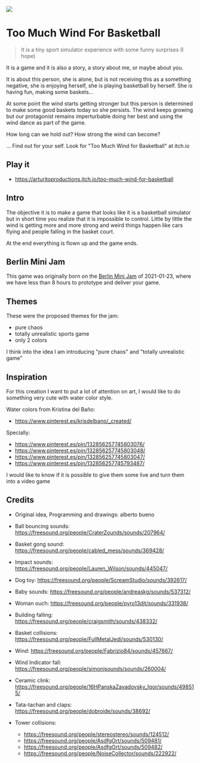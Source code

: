 ![](https://media.giphy.com/media/WPbIFKgTjXXSaKOJUp/giphy-downsized.gif)

# Too Much Wind For Basketball

> It is a tiny sport simulator experience with some funny surprises (I hope)

It is a game and it is also a story, a story about me, or maybe about you.

It is about this person, she is alone, but is not receiving this as a something negative, she is enjoying herself, she is playing basketball by herself. She is having fun, making some baskets...

At some point the wind starts getting stronger but this person is determined to make some good baskets today so she persists. The wind keeps growing but our protagonist remains imperturbable doing her best and using the wind dance as part of the game.

How long can we hold out?
How strong the wind can become?

... Find out for your self. Look for "Too Much Wind for Basketball" at itch.io

## Play it

- https://arturitoproductions.itch.io/too-much-wind-for-basketball

## Intro 

The objective it is to make a game that looks like it is a basketball simulator but in short time you realize that it is impossible to control. Little by little the wind is getting more and more strong and weird things happen like cars flying and people falling in the basket court.

At the end everything is flown up and the game ends.

## Berlin Mini Jam

This game was originally born on the [Berlin Mini Jam](http://berlinminijam.de/) of 2021-01-23, where we have less than 8 hours to prototype and deliver your game.

## Themes

These were the proposed themes for the jam:

- pure chaos
- totally unrealistic sports game
- only 2 colors

I think into the idea I am introducing "pure chaos" and "totally unrealistic game"

## Inspiration

For this creation I want to put a lot of attention on art, I would like to do something very cute with water color style.

Water colors from Kristina del Baño:

- https://www.pinterest.es/krisdelbano/_created/

Specially:

- https://www.pinterest.es/pin/132856257745803076/
- https://www.pinterest.es/pin/132856257745803048/
- https://www.pinterest.es/pin/132856257745803047/
- https://www.pinterest.es/pin/132856257745793487/

I would like to know if it is possible to give them some live and turn them into a video game

## Credits

- Original idea, Programming and drawings: alberto bueno


- Ball bouncing sounds: https://freesound.org/people/CraterZounds/sounds/207964/
- Basket gong sound: https://freesound.org/people/cabled_mess/sounds/369428/
- Impact sounds: https://freesound.org/people/Lauren_Wilson/sounds/445047/
- Dog toy: https://freesound.org/people/ScreamStudio/sounds/392617/
- Baby sounds: https://freesound.org/people/andreaskg/sounds/537312/
- Woman ouch: https://freesound.org/people/pyro13djt/sounds/331938/
- Building falling: https://freesound.org/people/craigsmith/sounds/438332/
- Basket collisions: https://freesound.org/people/FullMetalJedi/sounds/530130/
- Wind: https://freesound.org/people/Fabrizio84/sounds/457667/
- Wind Indicator fall: https://freesound.org/people/simonjsounds/sounds/260004/
- Ceramic clink: https://freesound.org/people/16HPanskaZavadovsky_Igor/sounds/498515/
- Tata-tachan and claps: https://freesound.org/people/dobroide/sounds/38692/
- Tower collisions: 
  - https://freesound.org/people/stereostereo/sounds/124512/
  - https://freesound.org/people/AsdfgOrt/sounds/509481/
  - https://freesound.org/people/AsdfgOrt/sounds/509482/
  - https://freesound.org/people/NoiseCollector/sounds/222922/


